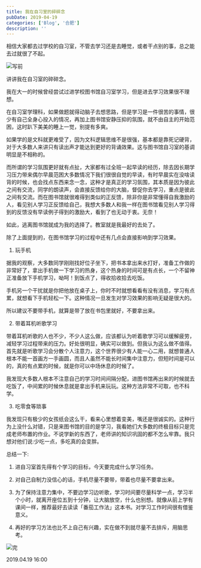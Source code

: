 ```yaml
---
title: 我在自习室的碎碎念
pubDate: 2019-04-19
categories: ['Blog', '合肥']
description: ''
---
```


相信大家都去过学校的自习室，不管去学习还是去睡觉，或者干点别的事，总之能去过就很了不起。

![写前](https://github.com/condorheroblog/condorheroblog.github.io/assets/47056890/4497b1fa-25d3-4eeb-9ac2-61c89ae57688)

讲讲我在自习室的碎碎念。

我在大一的时候曾经尝试过进学校图书馆自习室学习，但是进去学习效果很不理想。

在自习室学理科，如果做题就得动脑子去想思路，但是学习是一件很苦的事情，很少有自己全身心投入的情况，再加上图书馆安静压抑的氛围，就不由自主的开始范困，这时趴下美美的睡上一觉，别提有多爽。

如果学的是文科就更难受了，因为文科逻辑思维不是很强，基本都是靠死记硬背，对于大多数人来讲只有读出声才能达到更好的背诵效果。这与图书馆自习室的基调明显是不相称的。

而所谓的学习氛围更好就有点扯，大家都有过全班一起早读的经历，除去因长期学习压力带来偶尔早晨范困大多数情况下我们很很自觉的早读，有时早晨实在没啥读背的时候，也会找点东西来念一念，这种才是真正的学习氛围，其本质是因为彼此之间有交流，同学的朗读声，会直接反馈给你的大脑，督促你去学习，重点是彼此之间有交流。而在图书馆就很难得到类似的正反馈，除非你是非常懂得自我激励的人，看见别人学习正反馈给自己，我想大多数人和我一样在图书馆看见别人学习得到的反馈没有早读例子得到的激励大，看到了也无动于衷。无奈！

如此，逃离图书馆就成为我的选择了。教室就是我最好的去处了。

除了上面提到的，在图书馆学习的过程中还有几点会直接影响到学习效果。

1. 玩手机

据我的观察，大多数同学刚刚找好位子坐下，把书本拿出来水打好，准备工作做的非常好了，拿出手机做一下学习的热身，这个热身的时间可是有点长，一个不留神正准备放下手机学习，呦呵！到饭点了，得收拾收拾去吃饭。

手机另一个干扰就是你把他放在桌子上，你时不时就想看看有没有消息，学习有点累，就想看下手机轻松一下。这种情况一旦发生对学习效果的影响无疑是很大的。

所以建议不要带手机，就算是带了放在书包里就好，不要拿出来。

2. 带着耳机听歌学习

带着耳机听歌的人也不少，不少人这么做，应该都认为听着歌学习可以缓解疲劳，减轻学习过程带来的压力。好处很明显，确实可以做到。但我认为这么做不值得。首先就是听歌学习会分散个人注意力，这个世界很少有人能一心二用，就想普通人根本不能一首画方一手画圆，而且人虽然不能长时间集中注意力，但短时间是可以的，真的有点累的时候，就是你可以中场休息的时候了。

我发现大多数人根本不注意自己的学习时间间隔分配，进图书馆再出来的时候就去吃饭了，中间累的时候休息就是拿出手机来玩玩。这种方法非常不可取，也不科学。

3. 吃零食等琐事

我发现只有极少的女孩纸会这么干，看来心里想着变美，嘴还是很诚实的。这种行为上没什么对错，只是来图书馆的目的是学习，我看她们大多数的终极目标只是完成老师布置的作业。不说学新的东西了，老师讲的知识巩固的都不怎么牢靠。我只想对他们说:少吃一点，多吃真的会变胖。

总结一下:

1. 进自习室首先得有个学习的目标，今天要完成什么学习任务。

2. 对自己自制力没信心的话，手机尽量不要带，带着也尽量不要拿出来。

3. 为了保持注意力集中，不要边学习边听歌，学习时间要尽量科学一点，学习半个小时，就离开座位五到十分钟，让大脑放空，什么也别想。就像从前上学有课间一样，推荐最好去读读「番茄工作法」这本书。﻿对学习工作时间很有借鉴意义。

4. 再好的学习方法也比不上自己有兴趣，实在做不到就尽量不去排斥，用脑思考。

![完](https://github.com/condorheroblog/condorheroblog.github.io/assets/47056890/ccb7e92a-2344-413b-88fd-50bcc8cc947c)

2019.04.19 16:00
